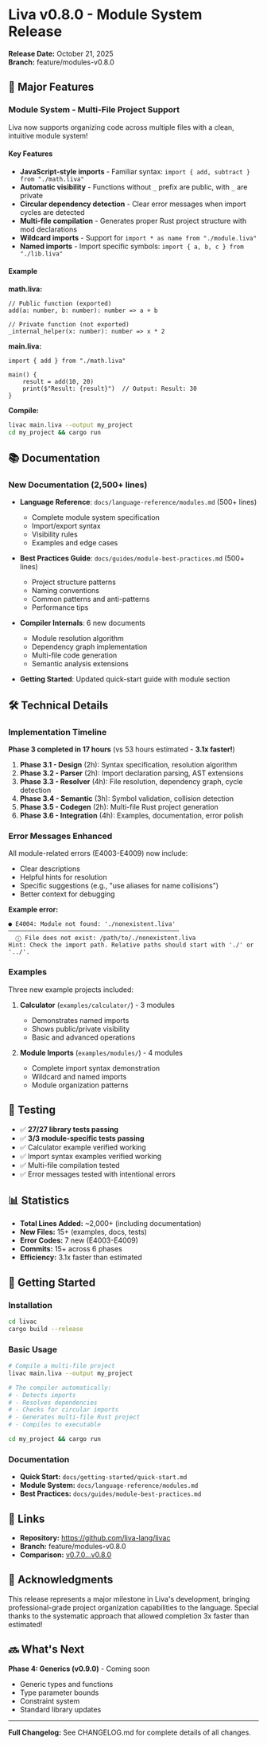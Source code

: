# Liva v0.8.0 - Module System Release

**Release Date:** October 21, 2025  
**Branch:** feature/modules-v0.8.0

## 🎉 Major Features

### Module System - Multi-File Project Support

Liva now supports organizing code across multiple files with a clean, intuitive module system!

#### Key Features

- **JavaScript-style imports** - Familiar syntax: `import { add, subtract } from "./math.liva"`
- **Automatic visibility** - Functions without `_` prefix are public, with `_` are private
- **Circular dependency detection** - Clear error messages when import cycles are detected
- **Multi-file compilation** - Generates proper Rust project structure with mod declarations
- **Wildcard imports** - Support for `import * as name from "./module.liva"`
- **Named imports** - Import specific symbols: `import { a, b, c } from "./lib.liva"`

#### Example

**math.liva:**
```liva
// Public function (exported)
add(a: number, b: number): number => a + b

// Private function (not exported)
_internal_helper(x: number): number => x * 2
```

**main.liva:**
```liva
import { add } from "./math.liva"

main() {
    result = add(10, 20)
    print($"Result: {result}")  // Output: Result: 30
}
```

**Compile:**
```bash
livac main.liva --output my_project
cd my_project && cargo run
```

## 📚 Documentation

### New Documentation (2,500+ lines)

- **Language Reference**: `docs/language-reference/modules.md` (500+ lines)
  - Complete module system specification
  - Import/export syntax
  - Visibility rules
  - Examples and edge cases

- **Best Practices Guide**: `docs/guides/module-best-practices.md` (500+ lines)
  - Project structure patterns
  - Naming conventions
  - Common patterns and anti-patterns
  - Performance tips

- **Compiler Internals**: 6 new documents
  - Module resolution algorithm
  - Dependency graph implementation
  - Multi-file code generation
  - Semantic analysis extensions

- **Getting Started**: Updated quick-start guide with module section

## 🛠️ Technical Details

### Implementation Timeline

**Phase 3 completed in 17 hours** (vs 53 hours estimated - **3.1x faster!**)

1. **Phase 3.1 - Design** (2h): Syntax specification, resolution algorithm
2. **Phase 3.2 - Parser** (2h): Import declaration parsing, AST extensions
3. **Phase 3.3 - Resolver** (4h): File resolution, dependency graph, cycle detection
4. **Phase 3.4 - Semantic** (3h): Symbol validation, collision detection
5. **Phase 3.5 - Codegen** (2h): Multi-file Rust project generation
6. **Phase 3.6 - Integration** (4h): Examples, documentation, error polish

### Error Messages Enhanced

All module-related errors (E4003-E4009) now include:
- Clear descriptions
- Helpful hints for resolution
- Specific suggestions (e.g., "use aliases for name collisions")
- Better context for debugging

**Example error:**
```
● E4004: Module not found: './nonexistent.liva'
────────────────────────────────────────────────
  ⓘ File does not exist: /path/to/./nonexistent.liva
Hint: Check the import path. Relative paths should start with './' or '../'.
```

### Examples

Three new example projects included:

1. **Calculator** (`examples/calculator/`) - 3 modules
   - Demonstrates named imports
   - Shows public/private visibility
   - Basic and advanced operations

2. **Module Imports** (`examples/modules/`) - 4 modules
   - Complete import syntax demonstration
   - Wildcard and named imports
   - Module organization patterns

## 🧪 Testing

- ✅ **27/27 library tests passing**
- ✅ **3/3 module-specific tests passing**
- ✅ Calculator example verified working
- ✅ Import syntax examples verified working
- ✅ Multi-file compilation tested
- ✅ Error messages tested with intentional errors

## 📊 Statistics

- **Total Lines Added:** ~2,000+ (including documentation)
- **New Files:** 15+ (examples, docs, tests)
- **Error Codes:** 7 new (E4003-E4009)
- **Commits:** 15+ across 6 phases
- **Efficiency:** 3.1x faster than estimated

## 🚀 Getting Started

### Installation

```bash
cd livac
cargo build --release
```

### Basic Usage

```bash
# Compile a multi-file project
livac main.liva --output my_project

# The compiler automatically:
# - Detects imports
# - Resolves dependencies
# - Checks for circular imports
# - Generates multi-file Rust project
# - Compiles to executable

cd my_project && cargo run
```

### Documentation

- **Quick Start:** `docs/getting-started/quick-start.md`
- **Module System:** `docs/language-reference/modules.md`
- **Best Practices:** `docs/guides/module-best-practices.md`

## 🔗 Links

- **Repository:** https://github.com/liva-lang/livac
- **Branch:** feature/modules-v0.8.0
- **Comparison:** [v0.7.0...v0.8.0](https://github.com/liva-lang/livac/compare/v0.7.0...v0.8.0)

## 👏 Acknowledgments

This release represents a major milestone in Liva's development, bringing professional-grade project organization capabilities to the language. Special thanks to the systematic approach that allowed completion 3x faster than estimated!

## 🔜 What's Next

**Phase 4: Generics (v0.9.0)** - Coming soon
- Generic types and functions
- Type parameter bounds
- Constraint system
- Standard library updates

---

**Full Changelog:** See CHANGELOG.md for complete details of all changes.
